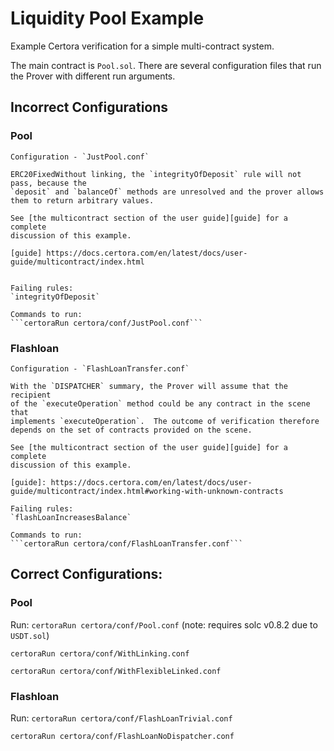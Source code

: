# Liquidity Pool Example

Example Certora verification for a simple multi-contract system.

The main contract is `Pool.sol`. There are several configuration files that run the Prover with different run arguments.

## Incorrect Configurations
### Pool    
    Configuration - `JustPool.conf`

    ERC20FixedWithout linking, the `integrityOfDeposit` rule will not pass, because the
    `deposit` and `balanceOf` methods are unresolved and the prover allows them to return arbitrary values.

    See [the multicontract section of the user guide][guide] for a complete
    discussion of this example.

    [guide] https://docs.certora.com/en/latest/docs/user-guide/multicontract/index.html

    
    Failing rules:
    `integrityOfDeposit`

    Commands to run:
    ```certoraRun certora/conf/JustPool.conf```

### Flashloan
    Configuration - `FlashLoanTransfer.conf`

    With the `DISPATCHER` summary, the Prover will assume that the recipient
    of the `executeOperation` method could be any contract in the scene that
    implements `executeOperation`.  The outcome of verification therefore
    depends on the set of contracts provided on the scene.
    
    See [the multicontract section of the user guide][guide] for a complete
    discussion of this example.
    
    [guide]: https://docs.certora.com/en/latest/docs/user-guide/multicontract/index.html#working-with-unknown-contracts
        
    Failing rules:
    `flashLoanIncreasesBalance`

    Commands to run:
    ```certoraRun certora/conf/FlashLoanTransfer.conf```

## Correct Configurations:

### Pool
Run:
```certoraRun certora/conf/Pool.conf``` (note: requires solc v0.8.2 due to `USDT.sol`)

```certoraRun certora/conf/WithLinking.conf```

```certoraRun certora/conf/WithFlexibleLinked.conf```

### Flashloan
Run:
```certoraRun certora/conf/FlashLoanTrivial.conf```

```certoraRun certora/conf/FlashLoanNoDispatcher.conf```

